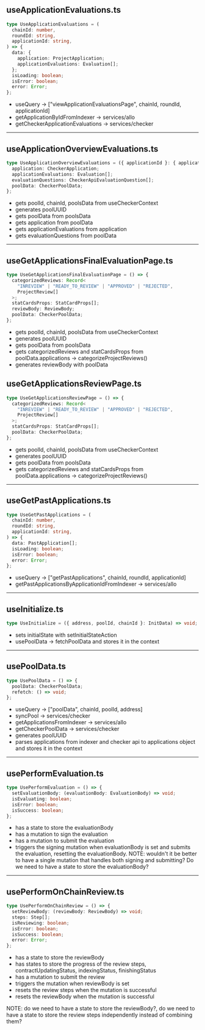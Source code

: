 ## useApplicationEvaluations.ts

```typescript
type UseApplicationEvaluations = (
  chainId: number,
  roundId: string,
  applicationId: string,
) => {
  data: {
    application: ProjectApplication;
    applicationEvaluations: Evaluation[];
  };
  isLoading: boolean;
  isError: boolean;
  error: Error;
};
```

- useQuery -> ["viewApplicationEvaluationsPage", chainId, roundId, applicationId]
- getApplicationByIdFromIndexer -> services/allo
- getCheckerApplicationEvaluations -> services/checker

---

## useApplicationOverviewEvaluations.ts

```typescript
type UseApplicationOverviewEvaluations = ({ applicationId }: { applicationId: string }) => {
  application: CheckerApplication;
  applicationEvaluations: Evaluation[];
  evaluationQuestions: CheckerApiEvaluationQuestion[];
  poolData: CheckerPoolData;
};
```

- gets poolId, chainId, poolsData from useCheckerContext
- generates poolUUID
- gets poolData from poolsData
- gets application from poolData
- gets applicationEvaluations from application
- gets evaluationQuestions from poolData

---

## useGetApplicationsFinalEvaluationPage.ts

```typescript
type UseGetApplicationsFinalEvaluationPage = () => {
  categorizedReviews: Record<
    "INREVIEW" | "READY_TO_REVIEW" | "APPROVED" | "REJECTED",
    ProjectReview[]
  >;
  statCardsProps: StatCardProps[];
  reviewBody: ReviewBody;
  poolData: CheckerPoolData;
};
```

- gets poolId, chainId, poolsData from useCheckerContext
- generates poolUUID
- gets poolData from poolsData
- gets categorizedReviews and statCardsProps from poolData.applications -> categorizeProjectReviews()
- generates reviewBody with poolData

## useGetApplicationsReviewPage.ts

```typescript
type UseGetApplicationsReviewPage = () => {
  categorizedReviews: Record<
    "INREVIEW" | "READY_TO_REVIEW" | "APPROVED" | "REJECTED",
    ProjectReview[]
  >;
  statCardsProps: StatCardProps[];
  poolData: CheckerPoolData;
};
```

- gets poolId, chainId, poolsData from useCheckerContext
- generates poolUUID
- gets poolData from poolsData
- gets categorizedReviews and statCardsProps from poolData.applications -> categorizeProjectReviews()

---

## useGetPastApplications.ts

```typescript
type UseGetPastApplications = (
  chainId: number,
  roundId: string,
  applicationId: string,
) => {
  data: PastApplication[];
  isLoading: boolean;
  isError: boolean;
  error: Error;
};
```

- useQuery -> ["getPastApplications", chainId, roundId, applicationId]
- getPastApplicationsByApplicationIdFromIndexer -> services/allo

---

## useInitialize.ts

```typescript
type UseInitialize = ({ address, poolId, chainId }: InitData) => void;
```

- sets initialState with setInitialStateAction
- usePoolData -> fetchPoolData and stores it in the context

---

## usePoolData.ts

```typescript
type UsePoolData = () => {
  poolData: CheckerPoolData;
  refetch: () => void;
};
```

- useQuery -> ["poolData", chainId, poolId, address]
- syncPool -> services/checker
- getApplicationsFromIndexer -> services/allo
- getCheckerPoolData -> services/checker
- generates poolUUID
- parses applications from indexer and checker api to applications object and stores it in the context

---

## usePerformEvaluation.ts

```typescript
type UsePerformEvaluation = () => {
  setEvaluationBody: (evaluationBody: EvaluationBody) => void;
  isEvaluating: boolean;
  isError: boolean;
  isSuccess: boolean;
};
```

- has a state to store the evaluationBody
- has a mutation to sign the evaluation
- has a mutation to submit the evaluation
- triggers the signing mutation when evaluationBody is set and submits the evaluation, resetting the evaluationBody.
  NOTE: wouldn't it be better to have a single mutation that handles both signing and submitting?
  Do we need to have a state to store the evaluationBody?

---

## usePerformOnChainReview.ts

```typescript
type UsePerformOnChainReview = () => {
  setReviewBody: (reviewBody: ReviewBody) => void;
  steps: Step[];
  isReviewing: boolean;
  isError: boolean;
  isSuccess: boolean;
  error: Error;
};
```

- has a state to store the reviewBody
- has states to store the progress of the review steps, contractUpdatingStatus, indexingStatus, finishingStatus
- has a mutation to submit the review
- triggers the mutation when reviewBody is set
- resets the review steps when the mutation is successful
- resets the reviewBody when the mutation is successful

NOTE: do we need to have a state to store the reviewBody?, do we need to have a state to store the review steps independently instead of combining them?
